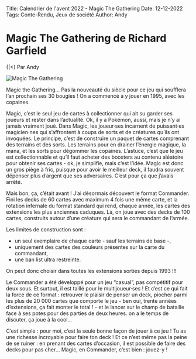 Title: Calendrier de l'avent 2022 - Magic The Gathering
Date: 12-12-2022
Tags: Conte-Rendu, Jeux de société
Author: Andy

# Magic The Gathering de Richard Garfield
{|<} Par Andy

![Magic The Gathering](https://cdn.realsport101.com/images/ncavvykf/epicstream/4f3654f4b32771cac595e2f973fda2d372713910-645x364.png?rect=0,0,645,363&w=686&h=386&auto=format)

Magic the Gathering... Pas la nouveauté du siècle pour ce jeu qui soufflera l’an prochain ses 30 bougies ! On a commencé à y jouer en 1995, avec les copaines.

Magic, c’est le seul jeu de cartes à collectionner qui ait su garder ses joueurs et rester dans l’actualité. Ok, il y a Pokémon, aussi, mais je n’y ai jamais vraiment joué. Dans Magic, les joueur·ses incarnent de puissant·es magicien·nes qui s’affrontent à coups de sorts et de créatures qu’ils ont invoquées. Le principe, c’est de construire un paquet de cartes comprenant des terrains et des sorts. Les terrains pour en drainer l’énergie magique, la mana, et les sorts pour dégommer les copaines. L’astuce, c’est que le jeu est collectionnable et qu’il faut acheter des boosters au contenu aléatoire pour obtenir ses cartes - ok, je simplifie, mais c’est l’idée. Magic est donc un gros piège à fric, puisque pour avoir le meilleur deck, il faudra souvent dépenser plus d’argent que ses adversaires. C’est pour ça que j’avais arrêté.

Mais bon, ça, c’était avant ! J’ai désormais découvert le format Commander. Fini les decks de 60 cartes avec maximum 4 fois une même carte, et la rotation infernale du format standard qui rend, chaque année, les cartes des extensions les plus anciennes caduques. Là, on joue avec des decks de 100 cartes, construits autour d’une créature qui sera le commandant de l’armée.

Les limites de construction sont :

- un seul exemplaire de chaque carte - sauf les terrains de base -,
- uniquement des cartes des couleurs présentes sur la carte du commandant,
- une ban list ultra restreinte.

On peut donc choisir dans toutes les extensions sorties depuis 1993 !!!

Le Commander a été développé pour un jeu “casual”, pas compétitif pour deux sous. Et surtout, il est taillé pour le multijoueur·ses ! Et c’est ce qui fait la force de ce format : retrouver le plaisir de penser un deck, piocher parmi les plus de 20 000 cartes que comporte le jeu - ben oui, trente années d’extensions, ça fait monter le total ! - et le lancer sur le champ de bataille face à ses potes pour des parties de deux heures. on a le temps de discuter, ça joue à la cool…

C’est simple : pour moi, c’est la seule bonne façon de jouer à ce jeu ! Tu as une richesse incroyable pour faire ton deck ! Et ce n’est même pas la peine de se ruiner : en prenant des cartes d’occasion, il est possible de faire des decks pour pas cher… Magic, en Commander, c’est bien : jouez-y !